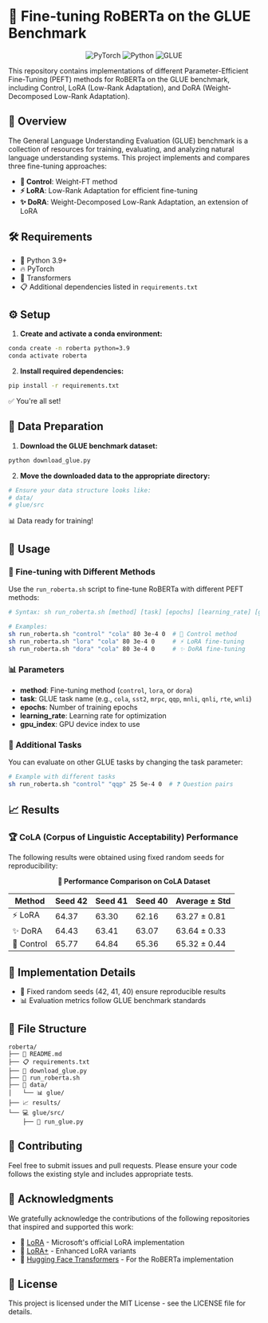 # 🚀 Fine-tuning RoBERTa on the GLUE Benchmark

<div align="center">
  <img src="https://img.shields.io/badge/PyTorch-EE4C2C?style=flat&logo=pytorch&logoColor=white" alt="PyTorch">
  <img src="https://img.shields.io/badge/Python-3.9+-blue?style=flat&logo=python&logoColor=white" alt="Python">
  <img src="https://img.shields.io/badge/GLUE-Benchmark-green?style=flat" alt="GLUE">
</div>

This repository contains implementations of different Parameter-Efficient Fine-Tuning (PEFT) methods for RoBERTa on the GLUE benchmark, including Control, LoRA (Low-Rank Adaptation), and DoRA (Weight-Decomposed Low-Rank Adaptation).

## 📖 Overview

The General Language Understanding Evaluation (GLUE) benchmark is a collection of resources for training, evaluating, and analyzing natural language understanding systems. This project implements and compares three fine-tuning approaches:

- **🎯 Control**: Weight-FT method
- **⚡ LoRA**: Low-Rank Adaptation for efficient fine-tuning
- **✨ DoRA**: Weight-Decomposed Low-Rank Adaptation, an extension of LoRA

## 🛠️ Requirements

- 🐍 Python 3.9+
- 🔥 PyTorch
- 🤗 Transformers
- 📋 Additional dependencies listed in `requirements.txt`

## ⚙️ Setup

1. **Create and activate a conda environment:**
```bash
conda create -n roberta python=3.9
conda activate roberta
```

2. **Install required dependencies:**
```bash
pip install -r requirements.txt
```

✅ You're all set!

## 📁 Data Preparation

1. **Download the GLUE benchmark dataset:**
```bash
python download_glue.py
```

2. **Move the downloaded data to the appropriate directory:**
```bash
# Ensure your data structure looks like:
# data/
# glue/src
```

📊 Data ready for training!

## 🚀 Usage

### 🎯 Fine-tuning with Different Methods

Use the `run_roberta.sh` script to fine-tune RoBERTa with different PEFT methods:

```bash
# Syntax: sh run_roberta.sh [method] [task] [epochs] [learning_rate] [gpu_index]

# Examples:
sh run_roberta.sh "control" "cola" 80 3e-4 0  # 🎯 Control method
sh run_roberta.sh "lora" "cola" 80 3e-4 0     # ⚡ LoRA fine-tuning
sh run_roberta.sh "dora" "cola" 80 3e-4 0     # ✨ DoRA fine-tuning
```

### 📊 Parameters

- **method**: Fine-tuning method (`control`, `lora`, or `dora`)
- **task**: GLUE task name (e.g., `cola`, `sst2`, `mrpc`, `qqp`, `mnli`, `qnli`, `rte`, `wnli`)
- **epochs**: Number of training epochs
- **learning_rate**: Learning rate for optimization
- **gpu_index**: GPU device index to use

### 🔄 Additional Tasks

You can evaluate on other GLUE tasks by changing the task parameter:

```bash
# Example with different tasks
sh run_roberta.sh "control" "qqp" 25 5e-4 0  # ❓ Question pairs
```

## 📈 Results

### 🏆 CoLA (Corpus of Linguistic Acceptability) Performance

The following results were obtained using fixed random seeds for reproducibility:

<div align="center">

**🎯 Performance Comparison on CoLA Dataset**

| Method  | Seed 42 | Seed 41 | Seed 40 | Average ± Std |
|---------|---------|---------|---------|---------------|
| ⚡ LoRA    | 64.37   | 63.30   | 62.16   | 63.27 ± 0.81  |
| ✨ DoRA    | 64.43   | 63.41   | 63.07   | 63.64 ± 0.33  |
| 🎯 Control | 65.77   | 64.84   | 65.36   | 65.32 ± 0.44  |

</div>


## 🔧 Implementation Details

- 🎲 Fixed random seeds (42, 41, 40) ensure reproducible results
- 📊 Evaluation metrics follow GLUE benchmark standards

## 📂 File Structure

```
roberta/
├── 📄 README.md
├── 📋 requirements.txt
├── 🐍 download_glue.py
├── 🚀 run_roberta.sh
├── 📁 data/
│   └── 📊 glue/
├── 📈 results/
└── 💻 glue/src/
    ├── 🎯 run_glue.py
```

## 🤝 Contributing

Feel free to submit issues and pull requests. Please ensure your code follows the existing style and includes appropriate tests.


## 🙏 Acknowledgments

We gratefully acknowledge the contributions of the following repositories that inspired and supported this work:

- 🔗 [LoRA](https://github.com/microsoft/LoRA) - Microsoft's official LoRA implementation
- 🔗 [LoRA+](https://github.com/nikhil-ghosh-berkeley/loraplus) - Enhanced LoRA variants
- 🔗 [Hugging Face Transformers](https://github.com/huggingface/transformers) - For the RoBERTa implementation

## 📄 License

This project is licensed under the MIT License - see the LICENSE file for details.
